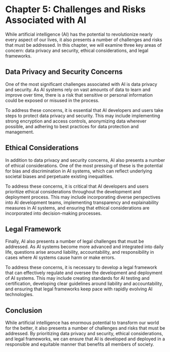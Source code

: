 Chapter 5: Challenges and Risks Associated with AI
==================================================

While artificial intelligence (AI) has the potential to revolutionize nearly every aspect of our lives, it also presents a number of challenges and risks that must be addressed. In this chapter, we will examine three key areas of concern: data privacy and security, ethical considerations, and legal frameworks.

Data Privacy and Security Concerns
----------------------------------

One of the most significant challenges associated with AI is data privacy and security. As AI systems rely on vast amounts of data to learn and improve over time, there is a risk that sensitive or personal information could be exposed or misused in the process.

To address these concerns, it is essential that AI developers and users take steps to protect data privacy and security. This may include implementing strong encryption and access controls, anonymizing data wherever possible, and adhering to best practices for data protection and management.

Ethical Considerations
----------------------

In addition to data privacy and security concerns, AI also presents a number of ethical considerations. One of the most pressing of these is the potential for bias and discrimination in AI systems, which can reflect underlying societal biases and perpetuate existing inequalities.

To address these concerns, it is critical that AI developers and users prioritize ethical considerations throughout the development and deployment process. This may include incorporating diverse perspectives into AI development teams, implementing transparency and explainability measures in AI systems, and ensuring that ethical considerations are incorporated into decision-making processes.

Legal Framework
---------------

Finally, AI also presents a number of legal challenges that must be addressed. As AI systems become more advanced and integrated into daily life, questions arise around liability, accountability, and responsibility in cases where AI systems cause harm or make errors.

To address these concerns, it is necessary to develop a legal framework that can effectively regulate and oversee the development and deployment of AI systems. This may include creating standards for AI testing and certification, developing clear guidelines around liability and accountability, and ensuring that legal frameworks keep pace with rapidly evolving AI technologies.

Conclusion
----------

While artificial intelligence has enormous potential to transform our world for the better, it also presents a number of challenges and risks that must be addressed. By prioritizing data privacy and security, ethical considerations, and legal frameworks, we can ensure that AI is developed and deployed in a responsible and equitable manner that benefits all members of society.
